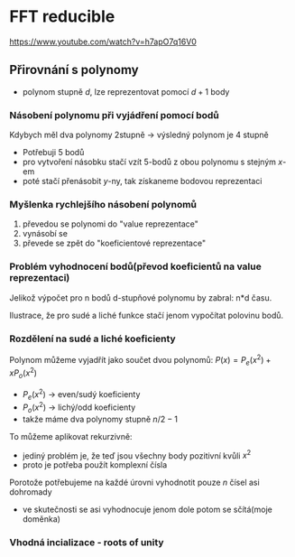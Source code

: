 # FFT reducible

https://www.youtube.com/watch?v=h7apO7q16V0

## Přirovnání s polynomy

* polynom stupně $d$, lze reprezentovat pomocí $d+1$ body

### Násobení polynomu při vyjádření pomocí bodů

Kdybych měl dva polynomy 2stupně -> výsledný polynom je 4 stupně

* Potřebuji 5 bodů
* pro vytvoření násobku stačí vzít 5-bodů z obou polynomu s stejným $x$-em
* poté stačí přenásobit $y$-ny, tak získaneme bodovou reprezentaci

### Myšlenka rychlejšího násobení polynomů

1. převedou se polynomi do "value reprezentace"
2. vynásobí se
3. převede se zpět do "koeficientové reprezentace"

### Problém vyhodnocení bodů(převod koeficientů na value reprezentaci)

Jelikož výpočet pro n bodů d-stupňové polynomu by zabral: n*d času.

Ilustrace, že pro sudé a liché funkce stačí jenom vypočítat polovinu bodů.

### Rozdělení na sudé a liché koeficienty

Polynom můžeme vyjadřít jako součet dvou polynomů: $P(x) = P_e(x^2) + xP_o(x^2)$
* $P_e(x^2)$ -> even/sudý koeficienty
* $P_o(x^2)$ -> lichý/odd koeficienty
* takže máme dva polynomy stupně $n/2 - 1$


To můžeme aplikovat rekurzivně:
* jediný problém je, že teď jsou všechny body pozitivní kvůli $x^2$
* proto je potřeba použít komplexní čísla

Porotože potřebujeme na každé úrovni vyhodnotit pouze $n$ čísel asi dohromady
* ve skutečnosti se asi vyhodnocuje jenom dole potom se sčítá(moje doměnka)

### Vhodná incializace - roots of unity

